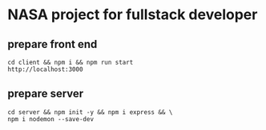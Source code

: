 # NASA project for fullstack developer

## prepare front end
    cd client && npm i && npm run start
    http://localhost:3000

## prepare server
    cd server && npm init -y && npm i express && \
    npm i nodemon --save-dev
